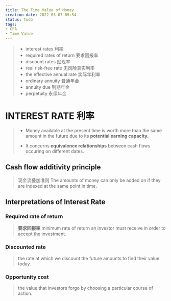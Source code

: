 ```yaml
---
title: The Time Value of Money
creation date: 2022-03-07 09:54 
status: todo
tags:
- CFA
- Time Value
---
```

> - interest rates 利率 
> - required rates of return 要求回报率
> - discount rates 贴现率
> - real risk-free rate 无风险真实利率
> - the effective annual rate 实际年利率 
> - ordinary annuity 普通年金
> - annuity due 到期年金
> - perpetuity 永续年金

# INTEREST RATE 利率

> - Money available at the present time is worth more than the same amount in the future due to its **potential earning capacity.**
>     
> - It concerns **equivalence relationships** between cash flows occuring on different dates.
>     

## Cash flow additivity principle

>现金流叠加准则 The amounts of money can only be added on if they are indexed at the same point in time.

## Interpretations of Interest Rate

### Required rate of return

>**要求回报率** minimum rate of return an investor must receive in order to accept the investment.

### Discounted rate

>the rate at which we discount the future amounts to find their value today.

### Opportunity cost

>the value that investors forgo by choosing a particular course of action.